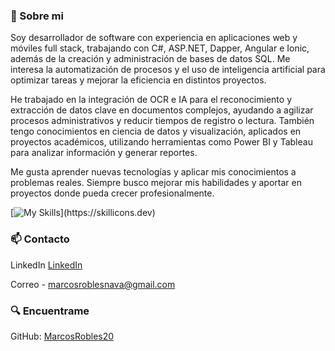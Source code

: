 
 ### 🧐 Sobre mi 

Soy desarrollador de software con experiencia en aplicaciones web y móviles full stack, trabajando con C#, ASP.NET, Dapper, Angular e Ionic, además de la creación y administración de bases de datos SQL. Me interesa la automatización de procesos y el uso de inteligencia artificial para optimizar tareas y mejorar la eficiencia en distintos proyectos.

He trabajado en la integración de OCR e IA para el reconocimiento y extracción de datos clave en documentos complejos, ayudando a agilizar procesos administrativos y reducir tiempos de registro o lectura. También tengo conocimientos en ciencia de datos y visualización, aplicados en proyectos académicos, utilizando herramientas como Power BI y Tableau para analizar información y generar reportes.

Me gusta aprender nuevas tecnologías y aplicar mis conocimientos a problemas reales. Siempre busco mejorar mis habilidades y aportar en proyectos donde pueda crecer profesionalmente.

[![My Skills](https://skillicons.dev/icons?i=js,angular,net,ts,azure,git,cs,mysql,html,css,java,aws,python,linux,bash,)](https://skillicons.dev)
 ### 📫 Contacto

LinkedIn [LinkedIn](https://www.linkedin.com/in/marcos-robles-nava)

Correo - marcosroblesnava@gmail.com

 ### 🔍 Encuentrame

GitHub: [MarcosRobles20](https://github.com/MarcosRobles20/MarcosRobles20)


